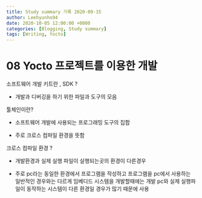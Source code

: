 ```yaml
---
title: Study summary 기록 2020-09-15
author: Leehyunho94
date: 2020-10-05 12:00:00 +0800
categories: [Blogging, Study summary]
tags: [Writing, Yocto]
---
```



# 08 Yocto 프로젝트를 이용한 개발

소프트웨어 개발 키트란 , SDK ?

- 개발과 디버깅을 하기 위한 파일과 도구의 모음

툴체인이란?

- 소프트웨어 개발에 사용되는 프로그래밍 도구의 집합

- 주로 크로스 컴파일 환경을 뜻함

크로스 컴파일 환경 ?

- 개발환경과 실제 실행 파일이 실행되는곳의 환경이 다른경우

- 주로 pc라는 동일한 환경에서 프로그램을 작성하고 프로그램을 pc에서 사용하는 일반적인 경우와는 다르게  임베디드 시스템을 개발할때에는 개발 pc와 실제 실행파일이 동작하는 시스템이 다른 환경일 경우가 많기 때문에 사용